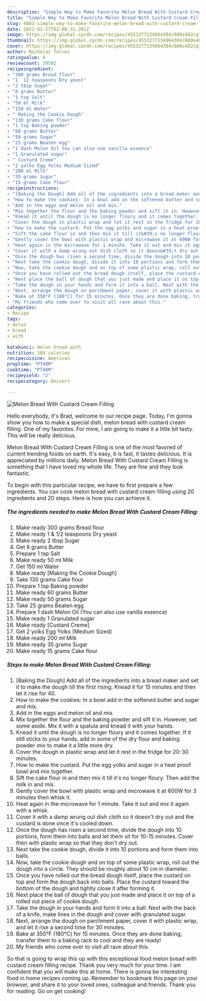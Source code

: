 ```yaml
---
description: "Simple Way to Make Favorite Melon Bread With Custard Cream Filling"
title: "Simple Way to Make Favorite Melon Bread With Custard Cream Filling"
slug: 4803-simple-way-to-make-favorite-melon-bread-with-custard-cream-filling
date: 2022-01-27T02:08:31.391Z
image: https://img-global.cpcdn.com/recipes/4553277134864384/680x482cq70/melon-bread-with-custard-cream-filling-recipe-main-photo.jpg
thumbnail: https://img-global.cpcdn.com/recipes/4553277134864384/680x482cq70/melon-bread-with-custard-cream-filling-recipe-main-photo.jpg
cover: https://img-global.cpcdn.com/recipes/4553277134864384/680x482cq70/melon-bread-with-custard-cream-filling-recipe-main-photo.jpg
author: Nicholas Torres
ratingvalue: 4
reviewcount: 39502
recipeingredient:
- "300 grams Bread flour"
- "1  12 teaspoons Dry yeast"
- "2 tbsp Sugar"
- "8 grams Butter"
- "1 tsp Salt"
- "50 ml Milk"
- "150 ml Water"
- " Making the Cookie Dough"
- "130 grams Cake flour"
- "1 tsp Baking powder"
- "60 grams Butter"
- "50 grams Sugar"
- "25 grams Beaten egg"
- "1 dash Melon Oil You can also use vanilla essence"
- "1 Granulated sugar"
- " Custard Creme"
- "2 yolks Egg Yolks Medium Sized"
- "200 ml Milk"
- "35 grams Sugar"
- "15 grams Cake flour"
recipeinstructions:
- "[Baking the Dough] Add all of the ingredients into a bread maker and set it to make the dough till the first rising. Knead it for 15 minutes and then let it rise for 40."
- "How to make the cookies: In a bowl add in the softened butter and sugar and mix."
- "Add in the eggs and melon oil and mix."
- "Mix together the flour and the baking powder and sift it in. However, set some aside. Mix it with a spatula and knead it with your hands."
- "Knead it until the dough is no longer floury and it comes together. If it still sticks to your hands, add in some of the dry flour and baking powder mix to make it a little more dry."
- "Cover the dough in plastic wrap and let it rest in the fridge for 20-30 minutes."
- "How to make the custard. Put the egg yolks and sugar in a heat proof bowl and mix together."
- "Sift the cake flour in and then mix it till it&#39;s no longer floury. Then add the milk in and mix."
- "Gently cover the bowl with plastic wrap and microwave it at 600W for 3 minutes then whisk it."
- "Heat again in the microwave for 1 minute. Take it out and mix it again with a whisk."
- "Cover it with a damp wrung out dish cloth so it doesn&#39;t dry out and the custard is done once it&#39;s cooled down."
- "Once the dough has risen a second time, divide the dough into 10 portions, form them into balls and let them sit for 10-15 minutes. Cover then with plastic wrap so that they don&#39;t dry out."
- "Next take the cookie dough, divide it into 10 portions and form them into balls."
- "Now, take the cookie dough and on top of some plastic wrap, roll out the dough into a circle. They should be roughly about 10 cm in diameter."
- "Once you have rolled out the bread dough itself, place the custard on top and form the dough back into balls. Place the custard toward the bottom of the dough and tightly close it after forming it."
- "Next place the ball of dough that you just made and place it on top of a rolled out piece of cookie dough."
- "Take the dough in your hands and form it into a ball. Next with the back of a knife, make lines in the dough and cover with granulated sugar."
- "Next, arrange the dough on parchment paper, cover it with plastic wrap, and let it rise a second time for 30 minutes."
- "Bake at 350°F (180°C) for 15 minutes. Once they are done baking, transfer them to a baking rack to cool and they are ready!"
- "My friends who come over to visit all rave about this."
categories:
- Recipe
tags:
- melon
- bread
- with

katakunci: melon bread with 
nutrition: 169 calories
recipecuisine: American
preptime: "PT40M"
cooktime: "PT48M"
recipeyield: "2"
recipecategory: Dessert

---
```



![Melon Bread With Custard Cream Filling](https://img-global.cpcdn.com/recipes/4553277134864384/680x482cq70/melon-bread-with-custard-cream-filling-recipe-main-photo.jpg)

Hello everybody, it's Brad, welcome to our recipe page. Today, I'm gonna show you how to make a special dish, melon bread with custard cream filling. One of my favorites. For mine, I am going to make it a little bit tasty. This will be really delicious.



Melon Bread With Custard Cream Filling is one of the most favored of current trending foods on earth. It's easy, it is fast, it tastes delicious. It is appreciated by millions daily. Melon Bread With Custard Cream Filling is something that I have loved my whole life. They are fine and they look fantastic.


To begin with this particular recipe, we have to first prepare a few ingredients. You can cook melon bread with custard cream filling using 20 ingredients and 20 steps. Here is how you can achieve it.

<!--inarticleads1-->

##### The ingredients needed to make Melon Bread With Custard Cream Filling:

1. Make ready 300 grams Bread flour
1. Make ready 1 &amp; 1/2 teaspoons Dry yeast
1. Make ready 2 tbsp Sugar
1. Get 8 grams Butter
1. Prepare 1 tsp Salt
1. Make ready 50 ml Milk
1. Get 150 ml Water
1. Make ready  [Making the Cookie Dough]
1. Take 130 grams Cake flour
1. Prepare 1 tsp Baking powder
1. Make ready 60 grams Butter
1. Make ready 50 grams Sugar
1. Take 25 grams Beaten egg
1. Prepare 1 dash Melon Oil (You can also use vanilla essence)
1. Make ready 1 Granulated sugar
1. Make ready  [Custard Creme]
1. Get 2 yolks Egg Yolks (Medium Sized)
1. Make ready 200 ml Milk
1. Make ready 35 grams Sugar
1. Make ready 15 grams Cake flour




<!--inarticleads2-->

##### Steps to make Melon Bread With Custard Cream Filling:

1. [Baking the Dough] Add all of the ingredients into a bread maker and set it to make the dough till the first rising. Knead it for 15 minutes and then let it rise for 40.
1. How to make the cookies: In a bowl add in the softened butter and sugar and mix.
1. Add in the eggs and melon oil and mix.
1. Mix together the flour and the baking powder and sift it in. However, set some aside. Mix it with a spatula and knead it with your hands.
1. Knead it until the dough is no longer floury and it comes together. If it still sticks to your hands, add in some of the dry flour and baking powder mix to make it a little more dry.
1. Cover the dough in plastic wrap and let it rest in the fridge for 20-30 minutes.
1. How to make the custard. Put the egg yolks and sugar in a heat proof bowl and mix together.
1. Sift the cake flour in and then mix it till it&#39;s no longer floury. Then add the milk in and mix.
1. Gently cover the bowl with plastic wrap and microwave it at 600W for 3 minutes then whisk it.
1. Heat again in the microwave for 1 minute. Take it out and mix it again with a whisk.
1. Cover it with a damp wrung out dish cloth so it doesn&#39;t dry out and the custard is done once it&#39;s cooled down.
1. Once the dough has risen a second time, divide the dough into 10 portions, form them into balls and let them sit for 10-15 minutes. Cover then with plastic wrap so that they don&#39;t dry out.
1. Next take the cookie dough, divide it into 10 portions and form them into balls.
1. Now, take the cookie dough and on top of some plastic wrap, roll out the dough into a circle. They should be roughly about 10 cm in diameter.
1. Once you have rolled out the bread dough itself, place the custard on top and form the dough back into balls. Place the custard toward the bottom of the dough and tightly close it after forming it.
1. Next place the ball of dough that you just made and place it on top of a rolled out piece of cookie dough.
1. Take the dough in your hands and form it into a ball. Next with the back of a knife, make lines in the dough and cover with granulated sugar.
1. Next, arrange the dough on parchment paper, cover it with plastic wrap, and let it rise a second time for 30 minutes.
1. Bake at 350°F (180°C) for 15 minutes. Once they are done baking, transfer them to a baking rack to cool and they are ready!
1. My friends who come over to visit all rave about this.




So that is going to wrap this up with this exceptional food melon bread with custard cream filling recipe. Thank you very much for your time. I am confident that you will make this at home. There is gonna be interesting food in home recipes coming up. Remember to bookmark this page on your browser, and share it to your loved ones, colleague and friends. Thank you for reading. Go on get cooking!
